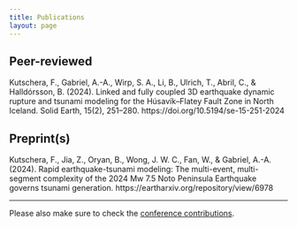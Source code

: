 ```yaml
---
title: Publications
layout: page
---
```


## Peer-reviewed 

<div style="text-align: left"> Kutschera, F., Gabriel, A.-A., Wirp, S. A., Li, B., Ulrich, T., Abril, C., & Halldórsson, B. (2024). Linked and fully coupled 3D earthquake dynamic rupture and tsunami modeling for the Húsavík–Flatey Fault Zone in North Iceland. Solid Earth, 15(2), 251–280. https://doi.org/10.5194/se-15-251-2024 </div>


## Preprint(s)

<div style="text-align: left"> Kutschera, F., Jia, Z., Oryan, B., Wong, J. W. C., Fan, W., & Gabriel, A.-A. (2024). Rapid earthquake-tsunami modeling: The multi-event, multi-segment complexity of the 2024 Mw 7.5 Noto Peninsula Earthquake governs tsunami generation. https://eartharxiv.org/repository/view/6978 </div>


---

Please also make sure to check the [conference contributions](https://fabian-kutschera.github.io/conferences).
